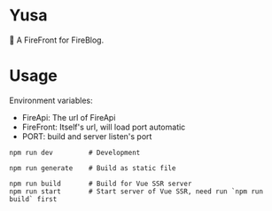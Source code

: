 # Yusa

:star2: A FireFront for FireBlog.

# Usage

Environment variables:

- FireApi: The url of FireApi
- FireFront: Itself's url, will load port automatic
- PORT: build and server listen's port

```
npm run dev         # Development

npm run generate    # Build as static file

npm run build       # Build for Vue SSR server
npm run start       # Start server of Vue SSR, need run `npm run build` first
```
